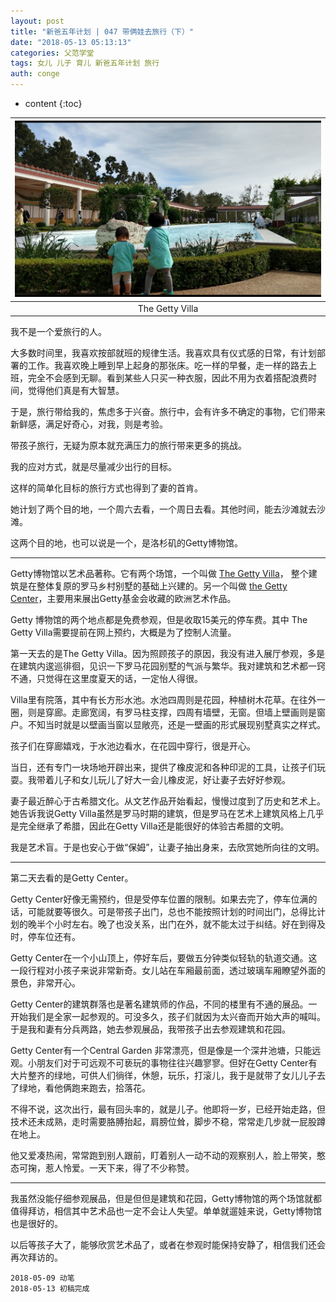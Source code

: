 ```yaml
---
layout: post
title: "新爸五年计划 | 047 带俩娃去旅行（下）"
date: "2018-05-13 05:13:13"
categories: 父范学堂
tags: 女儿 儿子 育儿 新爸五年计划 旅行
auth: conge
---
```

* content
{:toc}

|![The Getty Villa的水池](/assets/images/父范学堂/118382-ecf6d655977b01f5.png)|
|:----:|
|The Getty Villa|


我不是一个爱旅行的人。

大多数时间里，我喜欢按部就班的规律生活。我喜欢具有仪式感的日常，有计划部署的工作。我喜欢晚上睡到早上起身的那张床。吃一样的早餐，走一样的路去上班，完全不会感到无聊。看到某些人只买一种衣服，因此不用为衣着搭配浪费时间，觉得他们真是有大智慧。

于是，旅行带给我的，焦虑多于兴奋。旅行中，会有许多不确定的事物，它们带来新鲜感，满足好奇心，对我，则是考验。

带孩子旅行，无疑为原本就充满压力的旅行带来更多的挑战。

我的应对方式，就是尽量减少出行的目标。

这样的简单化目标的旅行方式也得到了妻的首肯。

她计划了两个目的地，一个周六去看，一个周日去看。其他时间，能去沙滩就去沙滩。

这两个目的地，也可以说是一个，是洛杉矶的Getty博物馆。






--------

Getty博物馆以艺术品著称。它有两个场馆，一个叫做 [The Getty Villa](http://www.getty.edu/visit/villa/)， 整个建筑是在整体复原的罗马乡村别墅的基础上兴建的。另一个叫做 [the Getty Center](http://www.getty.edu/visit/center/)，主要用来展出Getty基金会收藏的欧洲艺术作品。

Getty 博物馆的两个地点都是免费参观，但是收取15美元的停车费。其中 The Getty Villa需要提前在网上预约，大概是为了控制人流量。

第一天去的是The Getty Villa。因为照顾孩子的原因，我没有进入展厅参观，多是在建筑内逡巡徘徊，见识一下罗马花园别墅的气派与繁华。我对建筑和艺术都一窍不通，只觉得在这里度夏天的话，一定怡人得很。

Villa里有院落，其中有长方形水池。水池四周则是花园，种植树木花草。在往外一圈，则是穿廊。走廊宽阔，有罗马柱支撑，四周有墙壁，无窗。但墙上壁画则是窗户。不知当时就是以壁画当窗以显敞亮，还是一壁画的形式展现别墅真实之样式。

孩子们在穿廊嬉戏，于水池边看水，在花园中穿行，很是开心。

当日，还有专门一块场地开辟出来，提供了橡皮泥和各种印泥的工具，让孩子们玩耍。我带着儿子和女儿玩儿了好大一会儿橡皮泥，好让妻子去好好参观。

妻子最近醉心于古希腊文化。从文艺作品开始看起，慢慢过度到了历史和艺术上。她告诉我说Getty Villa虽然是罗马时期的建筑，但是罗马在艺术上建筑风格上几乎是完全继承了希腊，因此在Getty Villa还是能很好的体验古希腊的文明。

我是艺术盲。于是也安心于做“保姆”，让妻子抽出身来，去欣赏她所向往的文明。

-----

第二天去看的是Getty Center。

Getty Center好像无需预约，但是受停车位置的限制。如果去完了，停车位满的话，可能就要等很久。可是带孩子出门，总也不能按照计划的时间出门，总得比计划的晚半个小时左右。晚了也没关系，出门在外，就不能太过于纠结。好在到得及时，停车位还有。

Getty Center在一个小山顶上，停好车后，要做五分钟类似轻轨的轨道交通。这一段行程对小孩子来说非常新奇。女儿站在车厢最前面，透过玻璃车厢瞭望外面的景色，非常开心。

Getty Center的建筑群落也是著名建筑师的作品，不同的楼里有不通的展品。一开始我们是全家一起参观的。可没多久，孩子们就因为太兴奋而开始大声的喊叫。于是我和妻有分兵两路，她去参观展品，我带孩子出去参观建筑和花园。

Getty Center有一个Central Garden 非常漂亮，但是像是一个深井池塘，只能远观。小朋友们对于可远观不可亵玩的事物往往兴趣寥寥。但好在Getty Center有大片整齐的绿地，可供人们徜徉，休憩，玩乐，打滚儿，我于是就带了女儿儿子去了绿地，看他俩跑来跑去，拾落花。

不得不说，这次出行，最有回头率的，就是儿子。他即将一岁，已经开始走路，但技术还未成熟，走时需要胳膊抬起，肩膀位耸，脚步不稳，常常走几步就一屁股蹲在地上。

他又爱凑热闹，常常跑到别人跟前，盯着别人一动不动的观察别人，脸上带笑，憨态可掬，惹人怜爱。一天下来，得了不少称赞。

-----

我虽然没能仔细参观展品，但是但但是建筑和花园，Getty博物馆的两个场馆就都值得拜访，相信其中艺术品也一定不会让人失望。单单就遛娃来说，Getty博物馆也是很好的。

以后等孩子大了，能够欣赏艺术品了，或者在参观时能保持安静了，相信我们还会再次拜访的。

```
2018-05-09 动笔
2018-05-13 初稿完成
```

